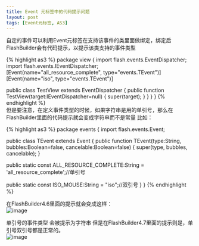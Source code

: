 ```yaml
---
title: Event 元标签中的代码提示问题
layout: post
tags: [Event元标签, AS3]
---
```

自定的事件可以利用Event元标签在支持该事件的类里面做绑定，绑定后FlashBuilder会有代码提示，以提示该类支持的事件类型

{% highlight as3 %}
package view
{
  import flash.events.EventDispatcher;
  import flash.events.IEventDispatcher;
  [Event(name="all_resource_complete", type="events.TEvent")]
  [Event(name="iso", type="events.TEvent")]
 
  public class TestView extends EventDispatcher
  {
   public function TestView(target:IEventDispatcher=null)
   {
     super(target);
   }
  }
}
}
{% endhighlight %}  
但是要注意，在定义事件类型的时候，如果字符串是用的单引号，那么在FlashBuilder里面的代码提示就会变成字符串而不是常量 比如：

{% highlight as3 %}
package events
{
  import flash.events.Event;

public class TEvent extends Event
{
public function TEvent(type:String, bubbles:Boolean=false, cancelable:Boolean=false)
{
  super(type, bubbles, cancelable);
}

public static const ALL_RESOURCE_COMPLETE:String = 'all_resource_complete';//单引号

public static const ISO_MOUSE:String = "iso";//双引号
}
}
{% endhighlight %}

在FlashBuilder4.6里面的提示就会变成这样：  
![image](../../images/wp-content/uploads/2012/12/屏幕快照-2012-12-08-下午5.37.34-300x137.png)  

单引号的事件类型 会被提示为字符串 但是在FlashBuilder4.7里面的提示则是，单引号双引号都是正常的。  
![image](../../images/wp-content/uploads/2012/12/屏幕快照-2012-12-08-下午5.38.42-300x146.png)


